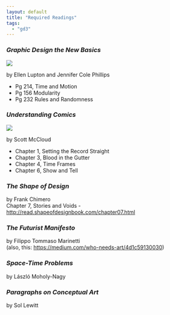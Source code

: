 ```yaml
---
layout: default
title: "Required Readings"
tags:
  - "gd3"
---
```


### _Graphic Design the New Basics_  
<a href="http://www.amazon.com/gp/product/1568987021/ref=as_li_ss_il?ie=UTF8&camp=1789&creative=390957&creativeASIN=1568987021&linkCode=as2&tag=soumacdre-20"><img border="0" src="http://ws-na.amazon-adsystem.com/widgets/q?_encoding=UTF8&ASIN=1568987021&Format=_SL160_&ID=AsinImage&MarketPlace=US&ServiceVersion=20070822&WS=1&tag=soumacdre-20" ></a><img src="http://ir-na.amazon-adsystem.com/e/ir?t=soumacdre-20&l=as2&o=1&a=1568987021" width="1" height="1" border="0" alt="" style="border:none !important; margin:0px !important;" />

by Ellen Lupton and Jennifer Cole Phillips  

- Pg 214, Time and Motion
- Pg 156 Modularity  
- Pg 232 Rules and Randomness  

### _Understanding Comics_  
<a href="http://www.amazon.com/gp/product/006097625X/ref=as_li_ss_il?ie=UTF8&camp=1789&creative=390957&creativeASIN=006097625X&linkCode=as2&tag=soumacdre-20"><img border="0" src="http://ws-na.amazon-adsystem.com/widgets/q?_encoding=UTF8&ASIN=006097625X&Format=_SL160_&ID=AsinImage&MarketPlace=US&ServiceVersion=20070822&WS=1&tag=soumacdre-20" ></a><img src="http://ir-na.amazon-adsystem.com/e/ir?t=soumacdre-20&l=as2&o=1&a=006097625X" width="1" height="1" border="0" alt="" style="border:none !important; margin:0px !important;" />

by Scott McCloud  

- Chapter 1, Setting the Record Straight  
- Chapter 3, Blood in the Gutter  
- Chapter 4, Time Frames  
- Chapter 6, Show and Tell  

### _The Shape of Design_  
by Frank Chimero  
Chapter 7, Stories and Voids - http://read.shapeofdesignbook.com/chapter07.html

### _The Futurist Manifesto_  
by Filippo Tommaso Marinetti  
(also, this: https://medium.com/who-needs-art/4d1c59130030)

### _Space-Time Problems_  
by László Moholy-Nagy

### _Paragraphs on Conceptual Art_  
by Sol Lewitt

